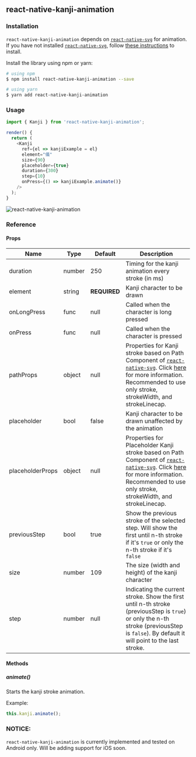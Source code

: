 ## react-native-kanji-animation

### Installation

`react-native-kanji-animation` depends on [`react-native-svg`](https://github.com/react-native-community/react-native-svg) for animation. If you have not installed [`react-native-svg`](https://github.com/react-native-community/react-native-svg), follow [these instructions](https://github.com/react-native-community/react-native-svg) to install.

Install the library using npm or yarn:

```bash
# using npm
$ npm install react-native-kanji-animation --save

# using yarn
$ yarn add react-native-kanji-animation
```

### Usage  

```javascript
import { Kanji } from 'react-native-kanji-animation';

render() {
  return (
    <Kanji
      ref={el => kanjiExample = el}
      element="儀"
      size={90}
      placeholder={true}
      duration={300}
      step={10}
      onPress={() => kanjiExample.animate()}
    />
  );
}
```

![react-native-kanji-animation](https://media.giphy.com/media/VLdEhUlrqhz46rRQBN/giphy.gif)

### Reference

#### Props
| Name                           | Type             | Default                        | Description                                                                                                                                |
| ------------------------------ | ---------------- | -------------- | ------------------------------------------------------------------------------------------------------------------------------------------ |
| duration                       | number           | 250            | Timing for the kanji animation every stroke (in ms) |                                                            
| element                        | string           | **REQUIRED**   | Kanji character to be drawn                         |                                                                       
| onLongPress                    | func             | null           | Called when the character is long pressed           |                                                                                                            
| onPress                        | func             | null           | Called when the character is pressed                |                                                                                
| pathProps                      | object           | null           | Properties for Kanji stroke based on Path Component of [`react-native-svg`](https://github.com/react-native-community/react-native-svg). Click [here](https://github.com/react-native-community/react-native-svg#path) for more information. Recommended to use only stroke, strokeWidth, and strokeLinecap. |
| placeholder                    | bool             | false          | Kanji character to be drawn unaffected by the animation |
| placeholderProps               | object           | null           | Properties for Placeholder Kanji stroke based on Path Component of [`react-native-svg`](https://github.com/react-native-community/react-native-svg). Click [here](https://github.com/react-native-community/react-native-svg#path) for more information. Recommended to use only stroke, strokeWidth, and strokeLinecap. |                                                                                                                       
| previousStep                   | bool             | true           | Show the previous stroke of the selected step. Will show the first until n-th stroke if it's `true` or only the n-th stroke if it's `false` |
| size                           | number           | 109            | The size (width and height) of the kanji character  |
| step                           | number           | null           | Indicating the current stroke. Show the first until n-th stroke (previousStep is `true`) or only the n-th stroke (previousStep is `false`). By default it will point to the last stroke. |                                                                                      

#### Methods

##### animate()
Starts the kanji stroke animation.

Example:
```javascript
this.kanji.animate();
```

### NOTICE:
`react-native-kanji-animation` is currently implemented and tested on Android only. Will be adding support for iOS soon.
